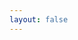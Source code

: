 ```yaml
---
layout: false
---
```


<ClientOnly>
  <eox-storytelling markdown-url="/story.md"></eox-storytelling>
</ClientOnly>
